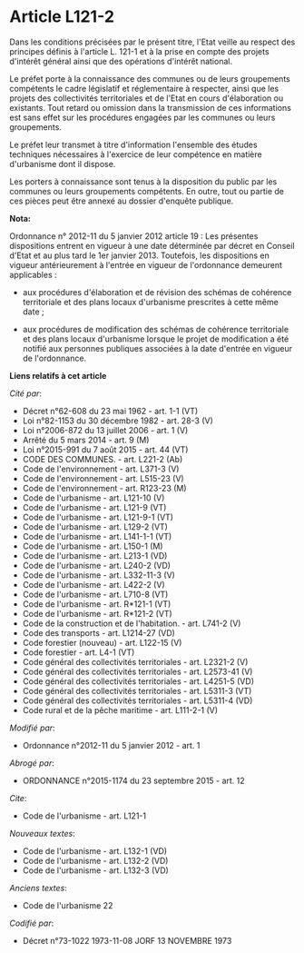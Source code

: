 # Article L121-2

Dans les conditions précisées par le présent titre, l'Etat veille au respect des principes définis à l'article L. 121-1 et à
la prise en compte des projets d'intérêt général ainsi que des opérations d'intérêt national. 

Le préfet porte à la connaissance des communes ou de leurs groupements compétents le cadre législatif et réglementaire à
respecter, ainsi que les projets des collectivités territoriales et de l'Etat en cours d'élaboration ou existants. Tout
retard ou omission dans la transmission de ces informations est sans effet sur les procédures engagées par les communes ou
leurs groupements. 

Le préfet leur transmet à titre d'information l'ensemble des études techniques nécessaires à l'exercice de leur compétence en
matière d'urbanisme dont il dispose. 

Les porters à connaissance sont tenus à la disposition du public par les communes ou leurs groupements compétents. En outre,
tout ou partie de ces pièces peut être annexé au dossier d'enquête publique.

**Nota:**

Ordonnance n° 2012-11 du 5 janvier 2012 article 19 : Les présentes dispositions entrent en vigueur à une date déterminée par
décret en Conseil d'Etat et au plus tard le 1er janvier 2013. Toutefois, les dispositions en vigueur antérieurement à
l'entrée en vigueur de l'ordonnance demeurent applicables :

- aux procédures d'élaboration et de révision des schémas de cohérence territoriale et des plans locaux d'urbanisme
prescrites à cette même date ;

- aux procédures de modification des schémas de cohérence territoriale et des plans locaux d'urbanisme lorsque le projet de
modification a été notifié aux personnes publiques associées à la date d'entrée en vigueur de l'ordonnance.

**Liens relatifs à cet article**

_Cité par_:

  - Décret n°62-608 du 23 mai 1962 - art. 1-1 (VT)
  - Loi n°82-1153 du 30 décembre 1982 - art. 28-3 (V)
  - Loi n°2006-872 du 13 juillet 2006 - art. 1 (V)
  - Arrêté du 5 mars 2014 - art. 9 (M)
  - Loi n°2015-991 du 7 août 2015 - art. 44 (VT)
  - CODE DES COMMUNES. - art. L221-2 (Ab)
  - Code de l'environnement - art. L371-3 (V)
  - Code de l'environnement - art. L515-23 (V)
  - Code de l'environnement - art. R123-23 (M)
  - Code de l'urbanisme - art. L121-10 (V)
  - Code de l'urbanisme - art. L121-9 (VT)
  - Code de l'urbanisme - art. L121-9-1 (VT)
  - Code de l'urbanisme - art. L129-2 (VT)
  - Code de l'urbanisme - art. L141-1-1 (VT)
  - Code de l'urbanisme - art. L150-1 (M)
  - Code de l'urbanisme - art. L213-1 (VD)
  - Code de l'urbanisme - art. L240-2 (VD)
  - Code de l'urbanisme - art. L332-11-3 (V)
  - Code de l'urbanisme - art. L422-2 (V)
  - Code de l'urbanisme - art. L710-8 (VT)
  - Code de l'urbanisme - art. R*121-1 (VT)
  - Code de l'urbanisme - art. R*121-2 (VT)
  - Code de la construction et de l'habitation. - art. L741-2 (V)
  - Code des transports - art. L1214-27 (VD)
  - Code forestier (nouveau) - art. L122-15 (V)
  - Code forestier - art. L4-1 (VT)
  - Code général des collectivités territoriales - art. L2321-2 (V)
  - Code général des collectivités territoriales - art. L2573-41 (V)
  - Code général des collectivités territoriales - art. L4251-5 (VD)
  - Code général des collectivités territoriales - art. L5311-3 (VT)
  - Code général des collectivités territoriales - art. L5311-4 (VD)
  - Code rural et de la pêche maritime - art. L111-2-1 (V)

_Modifié par_:

  - Ordonnance n°2012-11 du 5 janvier 2012 - art. 1

_Abrogé par_:

  - ORDONNANCE n°2015-1174 du 23 septembre 2015 - art. 12

_Cite_:

  - Code de l'urbanisme - art. L121-1

_Nouveaux textes_:

  - Code de l'urbanisme - art. L132-1 (VD)
  - Code de l'urbanisme - art. L132-2 (VD)
  - Code de l'urbanisme - art. L132-3 (VD)

_Anciens textes_:

  - Code de l'urbanisme 22

_Codifié par_:

  - Décret n°73-1022 1973-11-08 JORF 13 NOVEMBRE 1973
